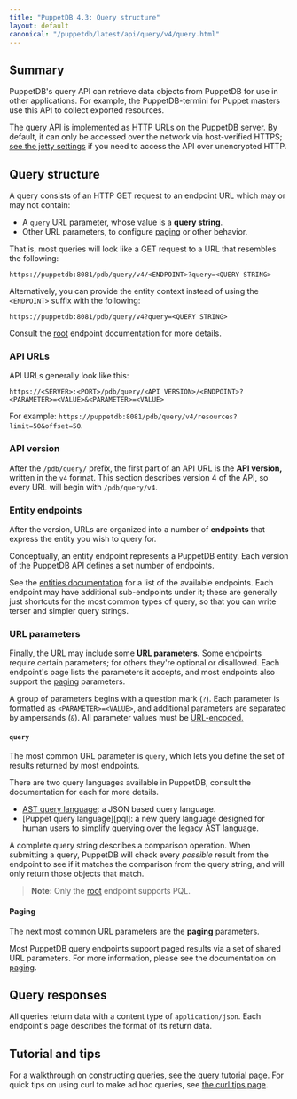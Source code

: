 ```yaml
---
title: "PuppetDB 4.3: Query structure"
layout: default
canonical: "/puppetdb/latest/api/query/v4/query.html"
---
```


[prefix]: http://en.wikipedia.org/wiki/Polish_notation
[jetty]: ../../../configure.html#jetty-http-settings
[urlencode]: http://en.wikipedia.org/wiki/Percent-encoding
[ast]: ./ast.html
[tutorial]: ../tutorial.html
[curl]: ../curl.html
[paging]: ./paging.html
[entities]: ./entities.html
[root]: ./index.html

## Summary

PuppetDB's query API can retrieve data objects from PuppetDB for use in other
applications. For example, the PuppetDB-termini for Puppet masters use this
API to collect exported resources.

The query API is implemented as HTTP URLs on the PuppetDB server. By default,
it can only be accessed over the network via host-verified HTTPS; [see the
jetty settings][jetty] if you need to access the API over unencrypted HTTP.

## Query structure

A query consists of an HTTP GET request to an endpoint URL which may or may not contain: 
* A `query` URL parameter, whose value is a **query string**. 
* Other URL parameters, to configure [paging][] or other behavior.

That is, most queries will look like a GET request to a URL that resembles the following:

    https://puppetdb:8081/pdb/query/v4/<ENDPOINT>?query=<QUERY STRING>

Alternatively, you can provide the entity context instead of using the `<ENDPOINT>` suffix with the following:

    https://puppetdb:8081/pdb/query/v4?query=<QUERY STRING>

Consult the [root] endpoint documentation for more details.

### API URLs

API URLs generally look like this:

    https://<SERVER>:<PORT>/pdb/query/<API VERSION>/<ENDPOINT>?<PARAMETER>=<VALUE>&<PARAMETER>=<VALUE>

For example: `https://puppetdb:8081/pdb/query/v4/resources?limit=50&offset=50`.

### API version

After the `/pdb/query/` prefix, the first part of an API URL is the
**API version,** written in the `v4` format. This section describes version
4 of the API, so every URL will begin with `/pdb/query/v4`.

### Entity endpoints

After the version, URLs are organized into a number of **endpoints** that express the entity you wish to query for.

Conceptually, an entity endpoint represents a PuppetDB entity. Each version of the PuppetDB API defines a set number of endpoints.

See the [entities documentation][entities] for a list of the available endpoints. Each endpoint may have additional sub-endpoints under it; these are generally just shortcuts for the most common types of query, so that you can write terser and simpler query strings.

### URL parameters

Finally, the URL may include some **URL parameters.** Some endpoints require certain parameters; for others they're optional or disallowed. Each endpoint's page lists the parameters it accepts, and most endpoints also support the [paging][] parameters.

A group of parameters begins with a question mark (`?`). Each parameter is formatted as `<PARAMETER>=<VALUE>`, and additional parameters are separated by ampersands (`&`). All parameter values must be [URL-encoded.][urlencode]

#### `query`

The most common URL parameter is `query`, which lets you define the set of results returned by most endpoints.

There are two query languages available in PuppetDB, consult the documentation for each for more details.

* [AST query language][ast]: a JSON based query language.
* [Puppet query language][pql]: a new query language designed for human users to simplify
  querying over the legacy AST language.

A complete query string describes a comparison operation. When submitting a query, PuppetDB will check every _possible_
result from the endpoint to see if it matches the comparison from the query string, and will only return those objects
that match.

> **Note:** Only the [root] endpoint supports PQL.

#### Paging

The next most common URL parameters are the **paging** parameters.

Most PuppetDB query endpoints support paged results via a set of shared URL parameters.  For more information, please see the documentation on [paging][paging].

## Query responses

All queries return data with a content type of `application/json`. Each endpoint's page describes the format of its return data.

## Tutorial and tips

For a walkthrough on constructing queries, see [the query tutorial page][tutorial]. For quick tips on using curl to make ad hoc queries, see [the curl tips page][curl].
